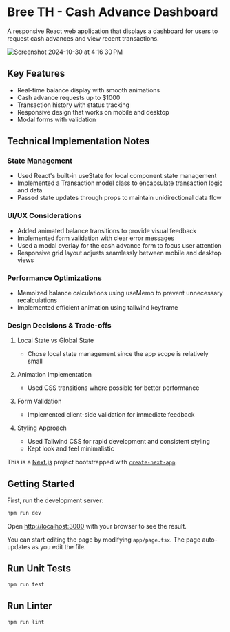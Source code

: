 # Bree TH - Cash Advance Dashboard

A responsive React web application that displays a dashboard for users to request cash advances and view recent transactions.

![Screenshot 2024-10-30 at 4 16 30 PM](https://github.com/user-attachments/assets/7e295dcf-a3e6-4026-86a4-f6b048b4911c)


## Key Features

- Real-time balance display with smooth animations
- Cash advance requests up to $1000
- Transaction history with status tracking
- Responsive design that works on mobile and desktop
- Modal forms with validation

## Technical Implementation Notes

### State Management
- Used React's built-in useState for local component state management
- Implemented a Transaction model class to encapsulate transaction logic and data
- Passed state updates through props to maintain unidirectional data flow

### UI/UX Considerations
- Added animated balance transitions to provide visual feedback
- Implemented form validation with clear error messages
- Used a modal overlay for the cash advance form to focus user attention
- Responsive grid layout adjusts seamlessly between mobile and desktop views

### Performance Optimizations
- Memoized balance calculations using useMemo to prevent unnecessary recalculations
- Implemented efficient animation using tailwind keyframe

### Design Decisions & Trade-offs

1. Local State vs Global State
   - Chose local state management since the app scope is relatively small

2. Animation Implementation
   - Used CSS transitions where possible for better performance

3. Form Validation
   - Implemented client-side validation for immediate feedback

4. Styling Approach
   - Used Tailwind CSS for rapid development and consistent styling
   - Kept look and feel minimalistic

This is a [Next.js](https://nextjs.org) project bootstrapped with [`create-next-app`](https://nextjs.org/docs/app/api-reference/cli/create-next-app).

## Getting Started

First, run the development server:
```bash
npm run dev
```

Open [http://localhost:3000](http://localhost:3000) with your browser to see the result.

You can start editing the page by modifying `app/page.tsx`. The page auto-updates as you edit the file.

## Run Unit Tests
```bash
npm run test
```

## Run Linter
```bash
npm run lint
```
